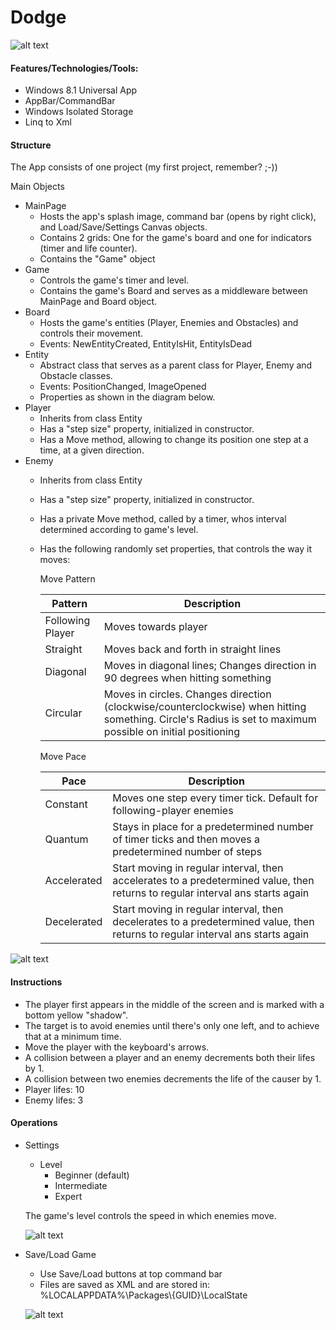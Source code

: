 # Dodge
![alt text](https://github.com/PrisonerM13/Dodge/blob/master/gif/Play.gif "Play")

#### Features/Technologies/Tools:
+ Windows 8.1 Universal App
+ AppBar/CommandBar
+ Windows Isolated Storage
+ Linq to Xml

#### Structure
The App consists of one project (my first project, remember? ;-))

Main Objects
+ MainPage
	+ Hosts the app's splash image, command bar (opens by right click), and Load/Save/Settings Canvas objects.
	+ Contains 2 grids: One for the game's board and one for indicators (timer and life counter).
	+ Contains the "Game" object
+ Game
	+ Controls the game's timer and level.
	+ Contains the game's Board and serves as a middleware between MainPage and Board object.
+ Board
	+ Hosts the game's entities (Player, Enemies and Obstacles) and controls their movement.
	+ Events: NewEntityCreated, EntityIsHit, EntityIsDead
+ Entity
	+ Abstract class that serves as a parent class for Player, Enemy and Obstacle classes.
	+ Events: PositionChanged, ImageOpened
	+ Properties as shown in the diagram below.
+ Player
	+ Inherits from class Entity
	+ Has a "step size" property, initialized in constructor.
	+ Has a Move method, allowing to change its position one step at a time, at a given direction.
+ Enemy
	+ Inherits from class Entity
	+ Has a "step size" property, initialized in constructor.
	+ Has a private Move method, called by a timer, whos interval determined according to game's level.
	+ Has the following randomly set properties, that controls the way it moves:
		
		Move Pattern
		
		| Pattern          | Description                                                                             |
		| ---------------- | --------------------------------------------------------------------------------------- |
		| Following Player | Moves towards player                                                                    |
		| Straight         | Moves back and forth in straight lines                                                  |
		| Diagonal         | Moves in diagonal lines; Changes direction in 90 degrees when hitting something         |
		| Circular         | Moves in circles. Changes direction (clockwise/counterclockwise) when hitting something. Circle's Radius is set to maximum possible on initial positioning |
		
		Move Pace
		
		| Pace        | Description                                                                                                                    |
		| ----------- | ------------------------------------------------------------------------------------------------------------------------------ |
		| Constant    | Moves one step every timer tick. Default for following-player enemies                                                          |
		| Quantum     | Stays in place for a predetermined number of timer ticks and then moves a predetermined number of steps                        |
		| Accelerated | Start moving in regular interval, then accelerates to a predetermined value, then returns to regular interval ans starts again |
		| Decelerated | Start moving in regular interval, then decelerates to a predetermined value, then returns to regular interval ans starts again |
		
![alt text](https://github.com/PrisonerM13/Dodge/blob/master/images/Entities.png "Entities")
		
#### Instructions
+ The player first appears in the middle of the screen and is marked with a bottom yellow "shadow".
+ The target is to avoid enemies until there's only one left, and to achieve that at a minimum time. 
+ Move the player with the keyboard's arrows.
+ A collision between a player and an enemy decrements both their lifes by 1.
+ A collision between two enemies decrements the life of the causer by 1. 
+ Player lifes: 10
+ Enemy lifes: 3

#### Operations
+ Settings
	+ Level
		+ Beginner (default)
		+ Intermediate
		+ Expert
		
	The game's level controls the speed in which enemies move.		
		
	![alt text](https://github.com/PrisonerM13/Dodge/blob/master/gif/Settings.gif "Settings")

+ Save/Load Game
	+ Use Save/Load buttons at top command bar
	+ Files are saved as XML and are stored in:
		%LOCALAPPDATA%\Packages\\{GUID}\LocalState
		
	![alt text](https://github.com/PrisonerM13/Dodge/blob/master/gif/SaveAndLoad.gif "SaveAndLoad")
